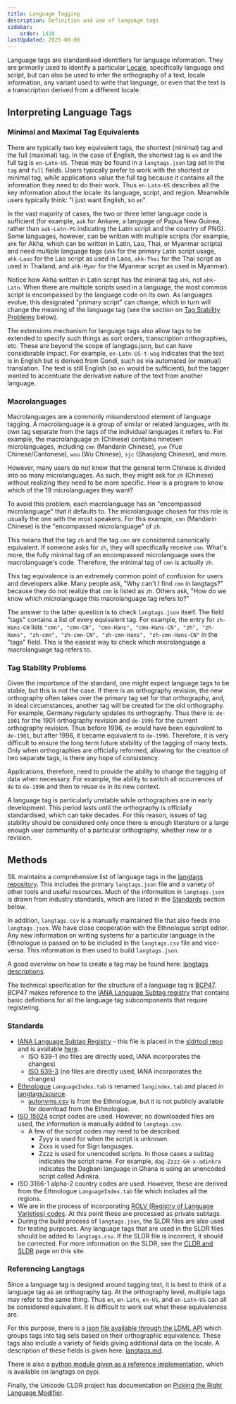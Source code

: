 ```yaml
---
title: Language Tagging
description: Definition and use of language tags
sidebar:
    order: 1410
lastUpdated: 2025-08-08
---
```


Language tags are standardised identifiers for language information. They are primarily used to identify a particular [Locale][locale-def], specifically language and script, but can also be used to infer the orthography of a text, locale information, any variant used to write that language, or even that the text is a transcription derived from a different locale.

## Interpreting Language Tags

### Minimal and Maximal Tag Equivalents

There are typically two key equivalent tags, the shortest (minimal) tag and the full (maximal) tag. In the case of English, the shortest tag is `en` and the full tag is `en-Latn-US`. These may be found in a `langtags.json` tag set in the `tag` and `full` fields. Users typically prefer to work with the shortest or minimal tag, while applications value the full tag because it contains all the information they need to do their work. Thus `en-Latn-US` describes all the key information about the locale: its language, script, and region. Meanwhile users typically think: "I just want English, so `en`".

In the vast majority of cases, the two or three letter language code is sufficient (for example, `aak` for Ankave, a language of Papua New Guinea, rather than `aak-Latn-PG` indicating the Latin script and the country of PNG). Some languages, however, can be written with multiple scripts (for example, `ahk` for Akha, which can be written in Latin, Lao, Thai, or Myanmar scripts) and need multiple language tags (`ahk` for the primary Latin script usage, `ahk-Laoo` for the Lao script as used in Laos, `ahk-Thai` for the Thai script as used in Thailand, and `ahk-Mymr` for the Myanmar script as used in Myanmar).

Notice how Akha written in Latin script has the minimal tag `ahk`, not `ahk-Latn`. When there are multiple scripts used in a language, the most common script is encompassed by the language code on its own. As languages evolve, this designated "primary script" can change, which in turn will change the meaning of the language tag (see the section on [Tag Stability Problems][stability-problems] below).

The extensions mechanism for language tags also allow tags to be extended to specify such things as sort orders, transcription orthographies, etc. These are beyond the scope of langtags.json, but can have considerable impact. For example, `en-Latn-US-t-wsg` indicates that the text is in English but is derived from Gondi, such as via automated (or manual) translation. The text is still English (so `en` would be sufficient), but the tagger wanted to accentuate the derivative nature of the text from another language.

### Macrolanguages

Macrolanguages are a commonly misunderstood element of language tagging. A macrolanguage is a group of similar or related languages, with its own tag separate from the tags of the individual languages it refers to. For example, the macrolanguage `zh` (Chinese) contains nineteen microlanguages, including `cmn` (Mandarin Chinese), `yue` (Yue Chinese/Cantonese), `wuu` (Wu Chinese), `sjc` (Shaojiang Chinese), and more. 

However, many users do not know that the general term Chinese is divided into so many microlanguages. As such, they might ask for `zh` (Chinese) without realizing they need to be more specific. How is a program to know which of the 19 microlanguages they want?

To avoid this problem, each macrolanguage has an "encompassed microlanguage" that it defaults to. The microlanguage chosen for this role is usually the one with the most speakers. For this example, `cmn` (Mandarin Chinese) is the "encompassed microlanguage" of `zh`. 

This means that the tag `zh` and the tag `cmn` are considered canonically equivalent. If someone asks for `zh`, they will specifically receive `cmn`. What's more, the fully minimal tag of an encompassed microlanguage uses the macrolanguage's code. Therefore, the minimal tag of `cmn` is actually `zh`. 

This tag equivalence is an extremely common point of confusion for users and developers alike. Many people ask, "Why can't I find `cmn` in langtags?" because they do not realize that `cmn` is listed as `zh`. Others ask, "How do we know which microlanguage this macrolanguage tag refers to?" 

The answer to the latter question is to check `langtags.json` itself. The field "tags" contains a list of every equivalent tag. For example, the entry for `zh-Hans-CH` lists `"cmn", "cmn-CN", "cmn-Hans", "cmn-Hans-CN", "zh", "zh-Hans", "zh-cmn", "zh-cmn-CN", "zh-cmn-Hans", "zh-cmn-Hans-CN"` in the "tags" field. This is the easiest way to check which microlanguage a macrolanguage tag refers to. 

### Tag Stability Problems

Given the importance of the standard, one might expect language tags to be stable, but this is not the case. If there is an orthography revision, the new orthography often takes over the primary tag set for that orthography, and, in ideal circumstances, another tag will be created for the old orthography. For example, Germany regularly updates its orthography. Thus there is: `de-1901` for the 1901 orthography revision and `de-1996` for the current orthography revision. Thus before 1996, `de` would have been equivalent to `de-1901`, but after 1996, it became equivalent to `de-1996`. Therefore, it is very difficult to ensure the long term future stability of the tagging of many texts. Only when orthographies are officially reformed, allowing for the creation of two separate tags, is there any hope of consistency.

Applications, therefore, need to provide the ability to change the tagging of data when necessary. For example, the ability to switch all occurrences of `de` to `de-1996` and then to reuse `de` in its new context.

A language tag is particularly unstable while orthographies are in early development. This period lasts until the orthography is officially standardised, which can take decades. For this reason, issues of tag stability should be considered only once there is enough literature or a large enough user community of a particular orthography, whether new or a revision. 

## Methods

SIL maintains a comprehensive list of language tags in the [langtags repository][langtags]. This includes the primary `langtags.json` file and a variety of other tools and useful resources. Much of the information in `langtags.json` is drawn from industry standards, which are listed in the [Standards][langtag-standards] section below.

In addition, `langtags.csv` is a manually maintained file that also feeds into `langtags.json`. We have close cooperation with the Ethnologue script editor. Any new information on writing systems for a particular language in the Ethnologue is passed on to be included in the `langtags.csv` file and vice-versa. This information is then used to build `langtags.json`. 

A good overview on how to create a tag may be found here: [langtags descriptions][langtags-tagging].

The technical specification for the structure of a language tag is [BCP47][bcp47]. BCP47 makes reference to the [IANA Language Subtag registry][iana] that contains basic definitions for all the language tag subcomponents that require registering.

### Standards

- [IANA Language Subtag Registry][iana] - this file is placed in the [sldrtool repo][sldrtool] and is available [here][iana-file].
   - ISO 639-1 (no files are directly used, IANA incorporates the changes)
   - [ISO 639-3][639-3] (no files are directly used, IANA incorporates the changes)
- [Ethnologue][ethnologue-codes] `LanguageIndex.tab` is renamed `langindex.tab` and placed in [langtags/source][langindex].
   - [autonyms.csv][autonyms] is from the Ethnologue, but it is not publicly available for download from the Ethnologue.
- [ISO 15924][15924] script codes are used. However, no downloaded files are used, the information is manually added to `langtags.csv`.
   - A few of the script codes may need to be described.
     - Zyyy is used for when the script is unknown.
     - Zxxx is used for Sign languages.
     - Zzzz is used for unencoded scripts. In those cases a subtag indicates the script name. For example, `dag-Zzzz-GH-x-adinkra` indicates the Dagbani language in Ghana is using an unencoded script called Adinkra.
- ISO 3166-1 alpha-2 country codes are used. However, these are derived from the Ethnologue `LanguageIndex.tab` file which includes all the regions.
- We are in the process of incorporating [ROLV (Registry of Language Varieties) codes][rolv]. At this point these are processed as private subtags.
- During the build process of `langtags.json`, the SLDR files are also used for testing purposes. Any language tags that are used in the SLDR files should be added to `langtags.csv`. If the SLDR file is incorrect, it should be corrected. For more information on the SLDR, see the [CLDR and SLDR][sldr-page] page on this site.

### Referencing Langtags

Since a language tag is designed around tagging text, it is best to think of a language tag as an orthography tag. At the orthography level, multiple tags may refer to the same thing. Thus `en`, `en-Latn`, `en-US`, and `en-Latn-US` can all be considered equivalent. It is difficult to work out what these equivalences are. 

For this purpose, there is a [json file available through the LDML API][json-ldml] which groups tags into tag sets based on their orthographic equivalence. These tags also include a variety of fields giving additional data on the locale. A description of these fields is given here: [langtags.md][langtags-desc]. 

There is also a [python module given as a reference implementation][pypi], which is available on langtags on pypi. 

Finally, the Unicode CLDR project has documentation on [Picking the Right Language Modifier][cldr-langtag-picking].

[15924]: https://unicode.org/iso15924/iso15924-codes.html
[639-3]: https://iso639-3.sil.org/
[autonyms]: https://github.com/silnrsi/langtags/tree/master/source/autonyms.csv
[bcp47]: https://www.rfc-editor.org/bcp/bcp47.txt
[ethnologue-codes]: https://www.ethnologue.com/codes/
[iana]: https://www.iana.org/assignments/language-subtag-registry/language-subtag-registry
[iana-file]: https://github.com/silnrsi/sldrtools/blob/master/lib/sldr/language-subtag-registry.txt
[json-ldml]: https://ldml.api.sil.org/langtags.json
[langindex]: https://github.com/silnrsi/langtags/tree/master/source/langindex.tab
[langtags]: https://github.com/silnrsi/langtags/blob/master/doc/tagging.md
[langtags-desc]: https://github.com/silnrsi/langtags/blob/master/doc/langtags.md
[langtags-tagging]: https://github.com/silnrsi/langtags/blob/master/doc/tagging.md
[pypi]: https://github.com/silnrsi/langtags/blob/master/lib/langtag/__init__.py
[rolv]: https://hisregistries.org/rolv/
[sldrtool]: https://github.com/silnrsi/sldrtools
[sldr-page]: /topics/writingsystems/cldr-and-sldr
[locale-def]: /reference/glossary/#locale
[langtag-standards]: /topics/writingsystems/language-tagging/#standards
[stability-problems]: /topics/writingsystems/language-tagging/#tag-stability-problems
[cldr-langtag-picking]:https://cldr.unicode.org/index/cldr-spec/picking-the-right-language-code